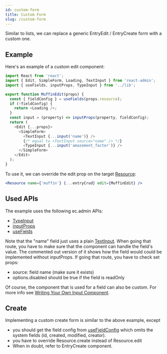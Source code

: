 ```yaml
---
id: custom-form
title: Custom Form
slug: /custom-form
---
```


Similar to lists, we can replace a generic EntryEdit / EntryCreate form with a custom one.

## Example

Here's an example of a custom edit component:

```js
import React from 'react';
import { Edit, SimpleForm, Loading, TextInput } from 'react-admin';
import { useFields, inputProps, TypeInput } from '../lib';

export function MuffinEdit(props) {
  const { fieldConfig } = useFields(props.resource);
  if (!fieldConfig) {
    return <Loading />;
  }
  const input = (property) => inputProps(property, fieldConfig);
  return (
    <Edit {...props}>
      <SimpleForm>
        <TextInput {...input('name')} />
        {/* equal to <TextInput source="name" /> */}
        <TypeInput {...input('amazement_factor')} />
      </SimpleForm>
    </Edit>
  );
}
```

To use it, we can override the edit prop on the target [Resource](https://marmelab.com/react-admin/Resource.html):

```jsx
<Resource name={'muffin'} {...entryCrud} edit={MuffinEdit} />
```

## Used APIs

The example uses the following ec.admin APIs:

- [TypeInput](./helpers#typeinput)
- [inputProps](./helpers#inputprops)
- [useFields](./helpers#usefields)

Note that the "name" field just uses a plain [TextInput](https://marmelab.com/react-admin/Inputs.html#textinput). When going that route, you have to make sure that the component can handle the field's value. The commented out version of it shows how the field would could be implemented without inputProps. If going that route, you have to check set props:

- source: field name (make sure it exists)
- options.disabled should be true if the field is readOnly

Of course, the component that is used for a field can also be custom. For more info see [Writing Your Own Input Component](https://marmelab.com/react-admin/Inputs.html#writing-your-own-input-component).

## Create

Implementing a custom create form is similar to the above example, except

- you should get the field config from [useFieldConfig](./helpers#usefieldconfig) which omits the system fields (id, created, modified, creator).
- you have to override Resource.create instead of Resource.edit
- When in doubt, refer to EntryCreate component.
